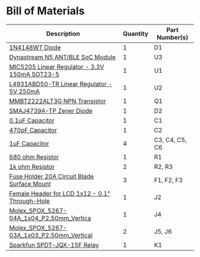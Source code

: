 # Bill of Materials
Description | Quantity | Part Number(s)
------------|----------|---------------
[1N4148WT Diode](https://www.digikey.com/product-detail/en/1N4148WT/1N4148WTCT-ND) | 1 | D1
[Dynastream N5 ANT/BLE SoC Module](https://www.digikey.com/product-detail/en/N5150M5CD/1094-1021-ND) | 1 | U3
[MIC5205 Linear Regulator - 3.3V 150mA SOT23-5](https://www.digikey.com/products/en?keywords=576-1259-1-ND) | 1 | U1
[L4931ABD50-TR Linear Regulator - 5V 250mA](https://www.digikey.com/product-detail/en/L4931ABD50-TR/497-1156-1-ND) | 1 | U2
[MMBT2222ALT3G NPN Transistor](https://www.digikey.com/product-detail/en/MMBT2222ALT3G/MMBT2222ALT3GOSCT-ND) | 1 | Q1
[SMAJ4739A-TP Zener Diode](https://www.digikey.com/product-detail/en/SMAJ4739A-TP/SMAJ4739A-TPCT-ND) | 1 | D2
[0.1uF Capacitor](https://www.adafruit.com/product/441) | 1 | C1
[470pF Capacitor](https://www.digikey.com/product-detail/en/CC0805KRX7R9BB471/311-1124-1-ND) | 1 | C2
[1uF Capacitor](https://www.adafruit.com/product/441) | 4 | C3, C4, C5, C6
[680 ohm Resistor](https://www.adafruit.com/product/441) | 1 | R1
[1k ohm Resistor](https://www.adafruit.com/product/441) | 2 | R2, R3
[Fuse Holder 20A Circuit Blade Surface Mount](https://www.digikey.com/product-detail/en/3587TR/36-3587CT-ND) | 3 | F1, F2, F3
[Female Header for LCD 1x12 - 0.1" Through-Hole](https://www.digikey.com/product-detail/en/chip-quik-inc/HDR100IMP40F-G-V-TH/HDR100IMP40F-G-V-TH-ND) | 1 | J2
[Molex_SPOX_5267-04A_1x04_P2.50mm_Vertica](https://www.digikey.com/product-detail/en/0022035045/WM18888-ND) | 1 | J4
[Molex_SPOX_5267-03A_1x03_P2.50mm_Vertical](https://www.digikey.com/product-detail/en/0022035035/900-0022035035-ND) | 2 | J5, J6
[Sparkfun SPDT-JQX-15F Relay](https://www.sparkfun.com/products/10924) | 1 | K1
